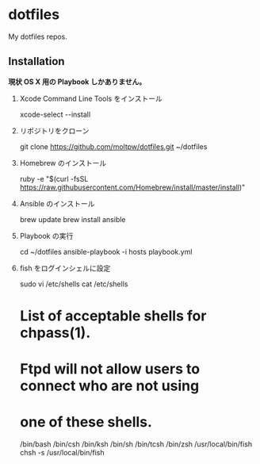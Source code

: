dotfiles
========

My dotfiles repos.

## Installation
**現状 OS X 用の Playbook しかありません。**

  1. Xcode Command Line Tools をインストール

        xcode-select --install

  2. リポジトリをクローン

        git clone https://github.com/moltpw/dotfiles.git ~/dotfiles

  3. Homebrew のインストール

        ruby -e "$(curl -fsSL https://raw.githubusercontent.com/Homebrew/install/master/install)"

  4. Ansible のインストール

        brew update
        brew install ansible

  5. Playbook の実行

        cd ~/dotfiles
        ansible-playbook -i hosts playbook.yml

  6. fish をログインシェルに設定

        sudo vi /etc/shells
        cat /etc/shells
        # List of acceptable shells for chpass(1).
        # Ftpd will not allow users to connect who are not using
        # one of these shells.

        /bin/bash
        /bin/csh
        /bin/ksh
        /bin/sh
        /bin/tcsh
        /bin/zsh
        /usr/local/bin/fish
        chsh -s /usr/local/bin/fish
